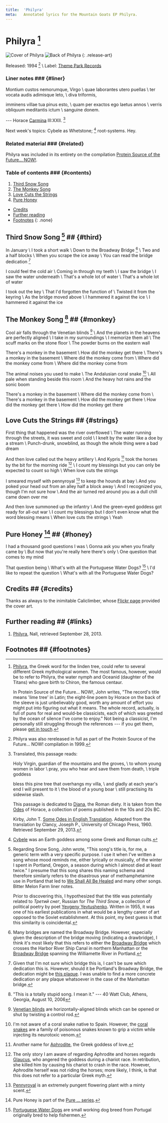```yaml
---
title:  'Philyra'
meta:   Annotated lyrics for the Mountain Goats EP Philyra.
---
```


# Philyra [^philyra] #

![Cover of Philyra](./media/philyra-cover.jpg)
![Back of Philyra](./media/philyra-back.jpg)
{: .release-art}

Released: 1994 [^protein] \\
Label: [Theme Park
Records](http://www.underwaternow.com/ihearstrangemusic/themepark.htm)

[^philyra]:
    [Philyra](http://en.wikipedia.org/wiki/Philyra_(mythology)), the Greek
    word for the linden tree, could refer to several different Greek mythological
    women. The most famous, however, would be to refer to Philyra, the water
    nymph and Oceanid (daughter of the Titans) who gave birth to Chiron, the
    famous centaur.

    In Protein Source of the Future... NOW!, John writes, "The record's title
    means 'lime tree' in Latin; the eight-line poem by Horace on the back of
    the sleeve is just unbelievably good, worth any amount of effort you might
    put into figuring out what it means. The whole record, actually, is full
    of puns for real and would-be classicists, each of which was greeted by
    the ocean of silence I've come to enjoy." Not being a classicist, I'm
    personally still struggling through the references --- if you get them,
    please [get in touch](../about.html#contact).

[^protein]:
    Philyra was also rereleased in full as part of the Protein Source of the
    Future... NOW! compilation in 1999.

### Liner notes ### {#liner}

Montium custos nemorumque, Virgo \\
quae laborantes utero puellas \\
ter vocata audis adimisque leto, \\
diva triformis,

imminens villae tua pinus esto, \\
quam per exactos ego laetus annos \\
verris obliquum meditantis ictum \\
sanguine donem.

--- Horace <span style="text-decoration:underline">Carmina</span> III:XXII.
[^horace]

Next week's topics: Cybele as Whetstone; [^cybele] root-systems. Hey.

[^horace]:
    Translated, this passage reads:

    Holy Virgin, guardian of the mountains and the groves, \\
    to whom young women in labor \\
    pray, you who hear and save them from death, \\
    triple goddess

    bless this pine tree that overhangs my villa, \\
    and gladly at each year's end I will present to it \\
    the blood of a young boar \\
    still practising its sidewise slash.

    This passage is dedicated to
    [Diana](https://en.wikipedia.org/wiki/Diana_(goddess)), the Roman diety.
    It is taken from the [Odes](https://en.wikipedia.org/wiki/Odes_(Horace))
    of Horace, a collection of poems published in the 10s and 20s BC.

    Kirby, John T. [Some Odes in English
    Translation](http://www.as.miami.edu/personal/corax/horace.carm.html).
    Adapted from the translation by Clancy, Joseph P., University of Chicago
    Press, 1960. Retrieved September 29, 2013.

[^cybele]:
    [Cybele](https://en.wikipedia.org/wiki/Cybele) was an Earth goddess among
    some Greek and Roman cults.

### Related material ### {#related}

Philyra was included in its entirety on the compilation [Protein Source of the
Future... NOW!](protein.html).

### Table of contents ### {#contents}

1. [Third Snow Song](#third)
2. [The Monkey Song](#monkey)
3. [Love Cuts the Strings](#strings)
4. [Pure Honey](#honey)

* [Credits](#credits)
* [Further reading](#links)
* [Footnotes](#footnotes)
{: .none}

## Third Snow Song [^yevtushenko] ## {#third}

In January \\
I took a short walk \\
Down to the Broadway Bridge [^broadway] \\
Two and a half blocks \\
When you scrape the ice away \\
You can read the bridge dedication [^dedication]

I could feel the cold air \\
Coming in through my teeth \\
I saw the bridge \\
I saw the water underneath \\
That's a whole lot of water \\
That's a whole lot of water

I took out the key \\
That I'd forgotten the function of \\
Twisted it from the keyring \\
As the bridge moved above \\
I hammered it against the ice \\
I hammered it against the ice

[^yevtushenko]:
    Regarding Snow Song, John wrote, "This song's title is, for me, a generic
    term with a very specific purpose. I use it when I've written a song whose
    mood reminds me, either lyrically or musically, of the winter I spent in
    Portland, Oregon, a season during which I almost died at least twice." I
    presume that this song shares this naming schema and therefore similarly
    refers to the disastrous year of methamphetamine use in Portland that led
    to [We Shall All Be Healed](wsabh.html) and many other songs. Bitter Melon
    Farm liner notes.

    Prior to discovering this, I hypothesized that the title was potentially
    related to *Третий снег*, Russian for *The Third Snow*, a collection of
    political poetry by poet [Yevgeny
    Yevtushenko](https://en.wikipedia.org/wiki/Yevgeny_Yevtushenko). Written
    in 1955, it was one of his earliest publications in what would be a
    lengthy career of art opposed to the Soviet establishment. At this point,
    my best guess is that this similarity is coincidental.

[^broadway]:
    Many bridges are named the Broadway Bridge. However, especially given the
    description of the bridge moving (indicating a drawbridge), I think it's
    most likely that this refers to either the [Broadway
    Bridge](http://en.wikipedia.org/wiki/Broadway_Bridge_(Manhattan)) which
    crosses the Harbor River Ship Canal in northern Manhattan or the
    [Broadway Bridge](http://en.wikipedia.org/wiki/Broadway_Bridge_(Portland))
    spanning the Williamette River in Portland.

[^dedication]:
    Given that I'm not sure which bridge this is, I can't be sure which
    dedication this is. However, should it be Portland's Broadway Bridge, the
    dedication might be [this
    plaque](http://commons.wikimedia.org/wiki/File:BroadwayPlaque.JPG). I was
    unable to find a more concrete dedication or any plaque whatsoever in the
    case of the Manhattan bridge.

## The Monkey Song [^monkeyjohn] ## {#monkey}

Cool air falls through the Venetian blinds [^venetian] \\
And the planets in the heavens are perfectly aligned \\
I take in my surroundings \\
I memorize them all \\
The scuff marks on the stone floor \\
The powder burns on the eastern wall

There's a monkey in the basement \\
How did the monkey get there \\
There's a monkey in the basement \\
Where did the monkey come from \\
Where did the monkey come from \\
Where did the monkey come from

The animal noises you used to make \\
The Andalusian coral snake [^snake] \\
All pale when standing beside this room \\
And the heavy hot rains and the sonic boom

There's a monkey in the basement \\
Where did the monkey come from \\
There's a monkey in the basement \\
How did the monkey get there \\
How did the monkey get there \\
How did the monkey get there

[^monkeyjohn]:
    "This is a totally stupid song. I mean it." --- 40 Watt Club, Athens,
    Georgia, August 10, 2006

[^venetian]:
    [Venetian blinds](https://en.wikipedia.org/wiki/Window_blind#Venetian) are
    horizontally-aligned blinds which can be opened or shut by twisting a
    control rod.

[^snake]:
    I'm not aware of a coral snake native to Spain. However, the [coral
    snakes](https://en.wikipedia.org/wiki/Coral_snake) are a family of
    poisonous snakes known to grip a victim while injecting its neurotoxic
    venom.

## Love Cuts the Strings ## {#strings}

First thing that happened was the river overflowed \\
The water running through the streets, it was sweet and cold \\
I knelt by the water like a doe by a stream \\
Punch-drunk, snowblind, as though the whole thing were a bad dream

And then love called out the heavy artillery \\
And Kypris [^kypris] took the horses by the bit for the morning ride
    [^chariot] \\
I count my blessings but you can only be expected to count so high \\
When love cuts the strings

I smeared myself with pennyroyal [^pennyroyal] to keep the hounds at bay \\
And you poked your head out from an alley half a block away \\
And I recognized you, though I'm not sure how \\
And the air turned red around you as a dull chill came down over me

And then love summoned up the infantry \\
And the green-eyed goddess got ready for all-out war \\
I count my blessings but I don't even know what the word blessing means \\
When love cuts the strings \\
Yeah

[^kypris]:
    Another name for [Aphrodite](https://en.wikipedia.org/wiki/Aphrodite), the
    Greek goddess of love.

[^chariot]:
    The only story I am aware of regarding Aphrodite and horses regards
    [Glaucus](https://en.wikipedia.org/wiki/Glaucus_(son_of_Sisyphus)), who
    angered the goddess during a chariot race. In retribution, she killed him
    by causing his chariot to crash in the race. However, Aphrodite herself
    was not riding the horses; more likely, I think, is that this does not
    refer to a particular Greek myth.

[^pennyroyal]:
    [Pennyroyal](http://en.wikipedia.org/wiki/Mentha_pulegium) is an extremely
    pungent flowering plant with a minty scent.

## Pure Honey [^honeyseries] ## {#honey}

I had a thousand good questions I was \\
Gonna ask you when you finally came by \\
But now that you're really here there's only \\
One question that comes to my mind

That question being \\
What's with all the Portuguese Water Dogs? [^waterdogs] \\
I'd like to repeat the question \\
What's with all the Portuguese Water Dogs?

[^honeyseries]:
    Pure Honey is part of the [Pure ... series](series.html#pure).

[^waterdogs]:
    [Portuguese Water Dogs](http://en.wikipedia.org/wiki/Portuguese_Water_Dog)
    are small working dog breed from Portugal originally bred to help
    fishermen.

## Credits ## {#credits}

Thanks as always to the inimitable Caliclimber, whose [Flickr
page](http://www.flickr.com/photos/caliclimber/sets/72157604433641001/)
provided the cover art.

## Further reading ## {#links}

1. [Philyra](http://www.themountaingoats.net/music/phylira.html), Nall,
retrieved September 28, 2013.

## Footnotes ## {#footnotes}
